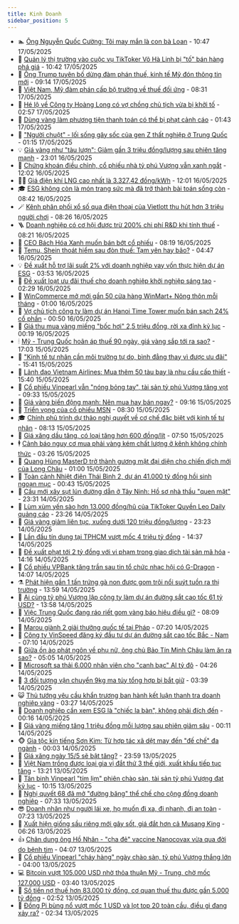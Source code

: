 ```yaml
---
title: Kinh Doanh
sidebar_position: 5
---
```


<!-- dantri-kinh-doanh:START -->
- 🏊 [Ông Nguyễn Quốc Cường: Tôi may mắn là con bà Loan](https://dantri.com.vn/kinh-doanh/ong-nguyen-quoc-cuong-toi-may-man-la-con-ba-loan-20250517150647253.htm) - 10:47 17/05/2025
- 🦆 [Quản lý thị trường vào cuộc vụ TikToker Võ Hà Linh bị &quot;tố&quot; bán hàng phá giá](https://dantri.com.vn/kinh-doanh/quan-ly-thi-truong-vao-cuoc-vu-tiktoker-vo-ha-linh-bi-to-ban-hang-pha-gia-20250517171555525.htm) - 10:42 17/05/2025
- 🦄 [Ông Trump tuyên bố dừng đàm phán thuế, kinh tế Mỹ đón thông tin mới](https://dantri.com.vn/kinh-doanh/ong-trump-tuyen-bo-dung-dam-phan-thue-kinh-te-my-don-thong-tin-moi-20250517111241032.htm) - 09:14 17/05/2025
- 🌝 [Việt Nam, Mỹ đàm phán cấp bộ trưởng về thuế đối ứng](https://dantri.com.vn/kinh-doanh/viet-nam-my-dam-phan-cap-bo-truong-ve-thue-doi-ung-20250517130757073.htm) - 08:31 17/05/2025
- 💃 [Hé lộ về Công ty Hoàng Long có vợ chồng chủ tịch vừa bị khởi tố](https://dantri.com.vn/kinh-doanh/he-lo-ve-cong-ty-hoang-long-co-vo-chong-chu-tich-vua-bi-khoi-to-20250517084222158.htm) - 02:57 17/05/2025
- 🦏 [Dùng vàng làm phương tiện thanh toán có thể bị phạt cảnh cáo](https://dantri.com.vn/kinh-doanh/dung-vang-lam-phuong-tien-thanh-toan-co-the-bi-phat-canh-cao-20250517081130087.htm) - 01:43 17/05/2025
- 🦩 [&quot;Người chuột&quot; - lối sống gây sốc của gen Z thất nghiệp ở Trung Quốc](https://dantri.com.vn/kinh-doanh/nguoi-chuot-loi-song-gay-soc-cua-gen-z-that-nghiep-o-trung-quoc-20250513170621959.htm) - 01:15 17/05/2025
- 💡 [Giá vàng như &quot;tàu lượn&quot;: Giảm gần 3 triệu đồng/lượng sau phiên tăng mạnh](https://dantri.com.vn/kinh-doanh/gia-vang-nhu-tau-luon-giam-gan-3-trieu-dongluong-sau-phien-tang-manh-20250517003315815.htm) - 23:01 16/05/2025
- 🌊 [Chứng khoán điều chỉnh, cổ phiếu nhà tỷ phú Vượng vẫn xanh ngắt](https://dantri.com.vn/kinh-doanh/chung-khoan-dieu-chinh-co-phieu-nha-ty-phu-vuong-van-xanh-ngat-20250516163343727.htm) - 12:02 16/05/2025
- 🧑‍💻 [Giá điện khí LNG cao nhất là 3.327,42 đồng/kWh](https://dantri.com.vn/kinh-doanh/gia-dien-khi-lng-cao-nhat-la-332742-dongkwh-20250516184956789.htm) - 12:01 16/05/2025
- 🎓 [ESG không còn là món trang sức mà đã trở thành bài toán sống còn](https://dantri.com.vn/kinh-doanh/esg-khong-con-la-mon-trang-suc-ma-da-tro-thanh-bai-toan-song-con-20250113153057945.htm) - 08:42 16/05/2025
- 🪄 [Kênh phân phối xổ số qua điện thoại của Vietlott thu hút hơn 3 triệu người chơi](https://dantri.com.vn/kinh-doanh/kenh-phan-phoi-xo-so-qua-dien-thoai-cua-vietlott-thu-hut-hon-3-trieu-nguoi-choi-20250516150325584.htm) - 08:26 16/05/2025
- 🪜 [Doanh nghiệp có cơ hội được trừ 200% chi phí R&amp;D khi tính thuế](https://dantri.com.vn/kinh-doanh/doanh-nghiep-co-co-hoi-duoc-tru-200-chi-phi-rd-khi-tinh-thue-20250516111720005.htm) - 08:21 16/05/2025
- 🦄 [CEO Bách Hóa Xanh muốn bán bớt cổ phiếu](https://dantri.com.vn/kinh-doanh/ceo-bach-hoa-xanh-muon-ban-bot-co-phieu-20250516151418081.htm) - 08:19 16/05/2025
- 💯 [Temu, Shein thoát hiểm sau đòn thuế: Tạm yên hay bão?](https://dantri.com.vn/kinh-doanh/temu-shein-thoat-hiem-sau-don-thue-tam-yen-hay-bao-20250514101706761.htm) - 04:47 16/05/2025
- 💡 [Đề xuất hỗ trợ lãi suất 2% với doanh nghiệp vay vốn thực hiện dự án ESG](https://dantri.com.vn/kinh-doanh/de-xuat-ho-tro-lai-suat-2-voi-doanh-nghiep-vay-von-thuc-hien-du-an-esg-20250516101738910.htm) - 03:53 16/05/2025
- 🧰 [Đề xuất loạt ưu đãi thuế cho doanh nghiệp khởi nghiệp sáng tạo](https://dantri.com.vn/kinh-doanh/de-xuat-loat-uu-dai-thue-cho-doanh-nghiep-khoi-nghiep-sang-tao-20250516091832977.htm) - 02:29 16/05/2025
- 🎊 [WinCommerce mở mới gần 50 cửa hàng WinMart+ Nông thôn mỗi tháng](https://dantri.com.vn/kinh-doanh/wincommerce-mo-moi-gan-50-cua-hang-winmart-nong-thon-moi-thang-20250514222818279.htm) - 01:00 16/05/2025
- 🔭 [Vợ chủ tịch công ty làm dự án Hanoi Time Tower muốn bán sạch 24% cổ phần](https://dantri.com.vn/kinh-doanh/vo-chu-tich-cong-ty-lam-du-an-hanoi-time-tower-muon-ban-sach-24-co-phan-20250515093339285.htm) - 00:50 16/05/2025
- 💼 [Giá thu mua vàng miếng &quot;bốc hơi&quot; 2,5 triệu đồng, rời xa đỉnh kỷ lục](https://dantri.com.vn/kinh-doanh/gia-thu-mua-vang-mieng-boc-hoi-25-trieu-dong-roi-xa-dinh-ky-luc-20250516070849555.htm) - 00:19 16/05/2025
- 🕯 [Mỹ - Trung Quốc hoãn áp thuế 90 ngày, giá vàng sắp tới ra sao?](https://dantri.com.vn/kinh-doanh/my-trung-quoc-hoan-ap-thue-90-ngay-gia-vang-sap-toi-ra-sao-20250513110626019.htm) - 17:03 15/05/2025
- 🫣 [&quot;Kinh tế tư nhân cần môi trường tự do, bình đẳng thay vì được ưu đãi&quot;](https://dantri.com.vn/kinh-doanh/kinh-te-tu-nhan-can-moi-truong-tu-do-binh-dang-thay-vi-duoc-uu-dai-20250515140720654.htm) - 15:41 15/05/2025
- 🤠 [Lãnh đạo Vietnam Airlines: Mua thêm 50 tàu bay là nhu cầu cấp thiết](https://dantri.com.vn/kinh-doanh/lanh-dao-vietnam-airlines-mua-them-50-tau-bay-la-nhu-cau-cap-thiet-20250515221137189.htm) - 15:40 15/05/2025
- 🌈 [Cổ phiếu Vinpearl vẫn &quot;nóng bỏng tay&quot;, tài sản tỷ phú Vượng tăng vọt](https://dantri.com.vn/kinh-doanh/co-phieu-vinpearl-van-nong-bong-tay-tai-san-ty-phu-vuong-tang-vot-20250515163034275.htm) - 09:33 15/05/2025
- 🦅 [Giá vàng biến động mạnh: Nên mua hay bán ngay?](https://dantri.com.vn/kinh-doanh/gia-vang-bien-dong-manh-nen-mua-hay-ban-ngay-20250515114048646.htm) - 09:16 15/05/2025
- 🌁 [Triển vọng của cổ phiếu MSN](https://dantri.com.vn/kinh-doanh/trien-vong-cua-co-phieu-msn-20250515150741070.htm) - 08:30 15/05/2025
- 🎓 [Chính phủ trình dự thảo nghị quyết về cơ chế đặc biệt với kinh tế tư nhân](https://dantri.com.vn/kinh-doanh/chinh-phu-trinh-du-thao-nghi-quyet-ve-co-che-dac-biet-voi-kinh-te-tu-nhan-20250515144411295.htm) - 08:13 15/05/2025
- 📝 [Giá xăng dầu tăng, có loại tăng hơn 600 đồng/lít](https://dantri.com.vn/kinh-doanh/gia-xang-dau-tang-co-loai-tang-hon-600-donglit-20250515142913922.htm) - 07:50 15/05/2025
- 🕴 [Cảnh báo nguy cơ mua phải vàng kém chất lượng ở kênh không chính thức](https://dantri.com.vn/kinh-doanh/canh-bao-nguy-co-mua-phai-vang-kem-chat-luong-o-kenh-khong-chinh-thuc-20250515094854105.htm) - 03:26 15/05/2025
- 🧰 [Quang Hùng MasterD trở thành gương mặt đại diện cho chiến dịch mới của Long Châu](https://dantri.com.vn/kinh-doanh/quang-hung-masterd-tro-thanh-guong-mat-dai-dien-cho-chien-dich-moi-cua-long-chau-20250514222150486.htm) - 01:00 15/05/2025
- 🤖 [Toàn cảnh Nhiệt điện Thái Bình 2, dự án 41.000 tỷ đồng hồi sinh ngoạn mục](https://dantri.com.vn/kinh-doanh/toan-canh-nhiet-dien-thai-binh-2-du-an-41000-ty-dong-hoi-sinh-ngoan-muc-20250506202828739.htm) - 00:43 15/05/2025
- 🤠 [Cầu mới xây sụt lún đường dẫn ở Tây Ninh: Hồ sơ nhà thầu &quot;quen mặt&quot;](https://dantri.com.vn/kinh-doanh/cau-moi-xay-sut-lun-duong-dan-o-tay-ninh-ho-so-nha-thau-quen-mat-20250515023818248.htm) - 23:31 14/05/2025
- 🌮 [Lùm xùm yến sào hơn 13.000 đồng/hũ của TikToker Quyền Leo Daily quảng cáo](https://dantri.com.vn/kinh-doanh/lum-xum-yen-sao-hon-13000-donghu-cua-tiktoker-quyen-leo-daily-quang-cao-20250514171511216.htm) - 23:26 14/05/2025
- 🦄 [Giá vàng giảm liên tục, xuống dưới 120 triệu đồng/lượng](https://dantri.com.vn/kinh-doanh/gia-vang-giam-lien-tuc-xuong-duoi-120-trieu-dongluong-20250515003651473.htm) - 23:23 14/05/2025
- 👺 [Lần đầu tín dụng tại TPHCM vượt mốc 4 triệu tỷ đồng](https://dantri.com.vn/kinh-doanh/lan-dau-tin-dung-tai-tphcm-vuot-moc-4-trieu-ty-dong-20250514155510030.htm) - 14:37 14/05/2025
- 🤗 [Đề xuất phạt tới 2 tỷ đồng với vi phạm trong giao dịch tài sản mã hóa](https://dantri.com.vn/kinh-doanh/de-xuat-phat-toi-2-ty-dong-voi-vi-pham-trong-giao-dich-tai-san-ma-hoa-20250514153127707.htm) - 14:16 14/05/2025
- 💪 [Cổ phiếu VPBank tăng trần sau tin tổ chức nhạc hội có G-Dragon](https://dantri.com.vn/kinh-doanh/co-phieu-vpbank-tang-tran-sau-tin-to-chuc-nhac-hoi-co-g-dragon-20250514160147510.htm) - 14:07 14/05/2025
- ⚗️ [Phát hiện gần 1 tấn trứng gà non được gom trôi nổi suýt tuồn ra thị trường](https://dantri.com.vn/kinh-doanh/phat-hien-gan-1-tan-trung-ga-non-duoc-gom-troi-noi-suyt-tuon-ra-thi-truong-20250514174327716.htm) - 13:59 14/05/2025
- 🧠 [Ai cùng tỷ phú Vượng lập công ty làm dự án đường sắt cao tốc 61 tỷ USD?](https://dantri.com.vn/kinh-doanh/ai-cung-ty-phu-vuong-lap-cong-ty-lam-du-an-duong-sat-cao-toc-61-ty-usd-20250514160629152.htm) - 13:58 14/05/2025
- 🗽 [Việc Trung Quốc đang ráo riết gom vàng báo hiệu điều gì?](https://dantri.com.vn/kinh-doanh/viec-trung-quoc-dang-rao-riet-gom-vang-bao-hieu-dieu-gi-20250509000522343.htm) - 08:09 14/05/2025
- 🫣 [Marou giành 2 giải thưởng quốc tế tại Pháp](https://dantri.com.vn/kinh-doanh/marou-gianh-2-giai-thuong-quoc-te-tai-phap-20250514141025333.htm) - 07:20 14/05/2025
- 🫣 [Công ty VinSpeed đăng ký đầu tư dự án đường sắt cao tốc Bắc - Nam](https://dantri.com.vn/kinh-doanh/cong-ty-vinspeed-dang-ky-dau-tu-du-an-duong-sat-cao-toc-bac-nam-20250514115409992.htm) - 07:10 14/05/2025
- 🫣 [Giữa ồn ào phát ngôn về phụ nữ, ông chủ Bảo Tín Minh Châu làm ăn ra sao?](https://dantri.com.vn/kinh-doanh/giua-on-ao-phat-ngon-ve-phu-nu-ong-chu-bao-tin-minh-chau-lam-an-ra-sao-20250514102858867.htm) - 05:05 14/05/2025
- 💂 [Microsoft sa thải 6.000 nhân viên cho &quot;canh bạc&quot; AI tỷ đô](https://dantri.com.vn/kinh-doanh/microsoft-sa-thai-6000-nhan-vien-cho-canh-bac-ai-ty-do-20250514104353451.htm) - 04:26 14/05/2025
- 💫 [3 đối tượng vận chuyển 9kg ma túy tổng hợp bị bắt giữ](https://dantri.com.vn/kinh-doanh/3-doi-tuong-van-chuyen-9kg-ma-tuy-tong-hop-bi-bat-giu-20250514101945650.htm) - 03:39 14/05/2025
- 😺 [Thủ tướng yêu cầu khẩn trương ban hành kết luận thanh tra doanh nghiệp vàng](https://dantri.com.vn/kinh-doanh/thu-tuong-yeu-cau-khan-truong-ban-hanh-ket-luan-thanh-tra-doanh-nghiep-vang-20250514085153480.htm) - 03:27 14/05/2025
- 🦆 [Doanh nghiệp cần xem ESG là &quot;chiếc la bàn&quot;, không phải đích đến](https://dantri.com.vn/kinh-doanh/doanh-nghiep-can-xem-esg-la-chiec-la-ban-khong-phai-dich-den-20250513183519389.htm) - 00:16 14/05/2025
- 👀 [Giá vàng miếng tăng 1 triệu đồng mỗi lượng sau phiên giảm sâu](https://dantri.com.vn/kinh-doanh/gia-vang-mieng-tang-1-trieu-dong-moi-luong-sau-phien-giam-sau-20250514070532571.htm) - 00:11 14/05/2025
- 🐵 [Gia tộc kín tiếng Sơn Kim: Từ hợp tác xã dệt may đến &quot;đế chế&quot; đa ngành](https://dantri.com.vn/kinh-doanh/gia-toc-kin-tieng-son-kim-tu-hop-tac-xa-det-may-den-de-che-da-nganh-20250513162309547.htm) - 00:03 14/05/2025
- 🤖 [Giá xăng ngày 15/5 sẽ bật tăng?](https://dantri.com.vn/kinh-doanh/gia-xang-ngay-155-se-bat-tang-20250514010013509.htm) - 23:59 13/05/2025
- 💂 [Việt Nam trồng được loại gia vị đắt thứ 3 thế giới, xuất khẩu tiếp tục tăng](https://dantri.com.vn/kinh-doanh/viet-nam-trong-duoc-loai-gia-vi-dat-thu-3-the-gioi-xuat-khau-tiep-tuc-tang-20250513194400761.htm) - 13:21 13/05/2025
- 🦆 [Tân binh Vinpearl &quot;tím lịm&quot; phiên chào sàn, tài sản tỷ phú Vượng đạt kỷ lục](https://dantri.com.vn/kinh-doanh/tan-binh-vinpearl-tim-lim-phien-chao-san-tai-san-ty-phu-vuong-dat-ky-luc-20250513165923807.htm) - 10:15 13/05/2025
- 🦅 [Nghị quyết 68 đã mở &quot;đường băng&quot; thể chế cho cộng đồng doanh nghiệp](https://dantri.com.vn/kinh-doanh/nghi-quyet-68-da-mo-duong-bang-the-che-cho-cong-dong-doanh-nghiep-20250511145559993.htm) - 07:33 13/05/2025
- 😎 [Doanh nhân như người lái xe, họ muốn đi xa, đi nhanh, đi an toàn](https://dantri.com.vn/kinh-doanh/doanh-nhan-nhu-nguoi-lai-xe-ho-muon-di-xa-di-nhanh-di-an-toan-20250513140221575.htm) - 07:23 13/05/2025
- 🐎 [Xuất hiện giống sầu riêng mới gây sốt, giá đắt hơn cả Musang King](https://dantri.com.vn/kinh-doanh/xuat-hien-giong-sau-rieng-moi-gay-sot-gia-dat-hon-ca-musang-king-20250513120925864.htm) - 06:26 13/05/2025
- 👍 [Chân dung ông Hồ Nhân - &quot;cha đẻ&quot; vaccine Nanocovax vừa qua đời do bệnh tim](https://dantri.com.vn/kinh-doanh/chan-dung-ong-ho-nhan-cha-de-vaccine-nanocovax-vua-qua-doi-do-benh-tim-20250513105840181.htm) - 04:07 13/05/2025
- 🦒 [Cổ phiếu Vinpearl &quot;cháy hàng&quot; ngày chào sàn, tỷ phú Vượng thắng lớn](https://dantri.com.vn/kinh-doanh/co-phieu-vinpearl-chay-hang-ngay-chao-san-ty-phu-vuong-thang-lon-20250513104414370.htm) - 04:00 13/05/2025
- 💻 [Bitcoin vượt 105.000 USD nhờ thỏa thuận Mỹ - Trung, chờ mốc 127.000 USD](https://dantri.com.vn/kinh-doanh/bitcoin-vuot-105000-usd-nho-thoa-thuan-my-trung-cho-moc-127000-usd-20250513095946648.htm) - 03:40 13/05/2025
- 👺 [Số tiền nợ thuế hơn 83.000 tỷ đồng, cơ quan thuế thu được gần 5.000 tỷ đồng](https://dantri.com.vn/kinh-doanh/so-tien-no-thue-hon-83000-ty-dong-co-quan-thue-thu-duoc-gan-5000-ty-dong-20250513093402725.htm) - 02:52 13/05/2025
- 🧐 [Đồng Pi bùng nổ vượt mốc 1 USD và lọt top 20 toàn cầu, điều gì đang xảy ra?](https://dantri.com.vn/kinh-doanh/dong-pi-bung-no-vuot-moc-1-usd-va-lot-top-20-toan-cau-dieu-gi-dang-xay-ra-20250513092357283.htm) - 02:34 13/05/2025<!-- dantri-kinh-doanh:END -->
